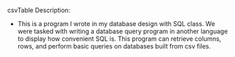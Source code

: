 csvTable Description:
* This is a program I wrote in my database design with SQL class. We were tasked with writing a database query program in another language to display how convenient SQL is. This program can retrieve columns, rows, and perform basic queries on databases built from csv files.
